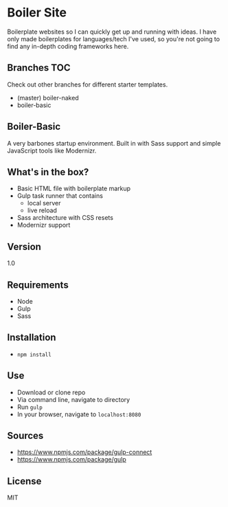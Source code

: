 Boiler Site
===========
Boilerplate websites so I can quickly get up and running with ideas. I have only made boilerplates for languages/tech I've used, so you're not going to find any in-depth coding frameworks here.

Branches TOC
---
Check out other branches for different starter templates.
- (master) boiler-naked
- boiler-basic

Boiler-Basic
---
A very barbones startup environment. Built in with Sass support and simple JavaScript tools like Modernizr.

What's in the box?
----

  - Basic HTML file with boilerplate markup
  - Gulp task runner that contains
    - local server
    - live reload
  - Sass architecture with CSS resets
  - Modernizr support

Version
---
1.0

Requirements
---
- Node
- Gulp
- Sass

Installation
---
- `npm install`

Use
---
- Download or clone repo
- Via command line, navigate to directory
- Run `gulp`
- In your browser, navigate to `localhost:8080`

Sources
---
- https://www.npmjs.com/package/gulp-connect
- https://www.npmjs.com/package/gulp

License
---
MIT